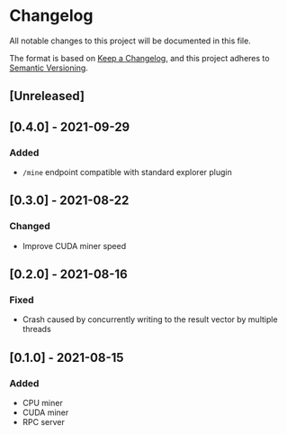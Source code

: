 # Changelog

All notable changes to this project will be documented in this file.

The format is based on [Keep a Changelog](https://keepachangelog.com/en/1.0.0/),
and this project adheres to [Semantic Versioning](https://semver.org/spec/v2.0.0.html).

## [Unreleased]

## [0.4.0] - 2021-09-29
### Added

 * `/mine` endpoint compatible with standard explorer plugin

## [0.3.0] - 2021-08-22
### Changed

 * Improve CUDA miner speed

## [0.2.0] - 2021-08-16
### Fixed

 * Crash caused by concurrently writing to the result vector by multiple threads

## [0.1.0] - 2021-08-15
### Added

 * CPU miner
 * CUDA miner
 * RPC server
